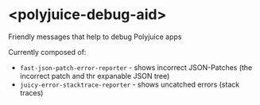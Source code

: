 # &lt;polyjuice-debug-aid&gt;

Friendly messages that help to debug Polyjuice apps

Currently composed of:

- `fast-json-patch-error-reporter` - shows incorrect JSON-Patches (the incorrect patch and thr expanable JSON tree)
- `juicy-error-stacktrace-reporter` - shows uncatched errors (stack traces)
